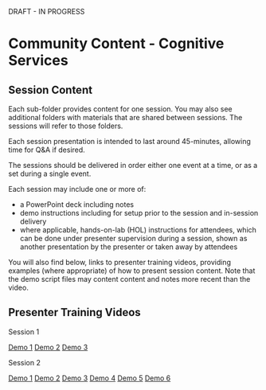 DRAFT - IN PROGRESS

# Community Content - Cognitive Services #

## Session Content ##

Each sub-folder provides content for one session.  You may also see additional folders with materials that are shared between sessions.  The sessions will refer to those folders.

Each session presentation is intended to last around 45-minutes, allowing time for Q&A if desired.

The sessions should be delivered in order either one event at a time, or as a set during a single event.

Each session may include one or more of:
- a PowerPoint deck including notes
- demo instructions including for setup prior to the session and in-session delivery
- where applicable, hands-on-lab (HOL) instructions for attendees, which can be done under presenter supervision during a session, shown as another presentation by the presenter or taken away by attendees

You will also find below, links to presenter training videos, providing examples (where appropriate) of how to present session content. Note that the demo script files may content content and notes more recent than the video.  

## Presenter Training Videos ##

Session 1

[Demo 1](https://channel9.msdn.com/Blogs/MVP-Azure/Community-Content-Presenter-Training-Cognitive-Services-Session-1-Demo-1) [Demo 2](https://channel9.msdn.com/Blogs/MVP-Azure/Community-Content-Presenter-Training-Cognitive-Services-Session-1-Demo-2) [Demo 3](https://channel9.msdn.com/Blogs/MVP-Azure/Community-Content-Presenter-Training-Cognitive-Services-Session-1-Demo-3)

Session 2

[Demo 1](https://channel9.msdn.com/Blogs/MVP-Azure/Community-Content-Presenter-Training-Cognitive-Services-Session-2-Demo-1) [Demo 2](https://channel9.msdn.com/Blogs/MVP-Azure/Community-Content-Presenter-Training-Cognitive-Services-Session-2-Demo-2) [Demo 3](https://channel9.msdn.com/Blogs/MVP-Azure/Community-Content-Presenter-Training-Cognitive-Services-Session-2-Demo-3) [Demo 4](https://channel9.msdn.com/Blogs/MVP-Azure/Community-Content-Presenter-Training-Cognitive-Services-Session-2-Demo-4) [Demo 5](https://channel9.msdn.com/Blogs/MVP-Azure/Community-Content-Presenter-Training-Cognitive-Services-Session-2-Demo-5) [Demo 6](https://channel9.msdn.com/Blogs/MVP-Azure/Community-Content-Presenter-Training-Cognitive-Services-Session-2-Demo-6)


